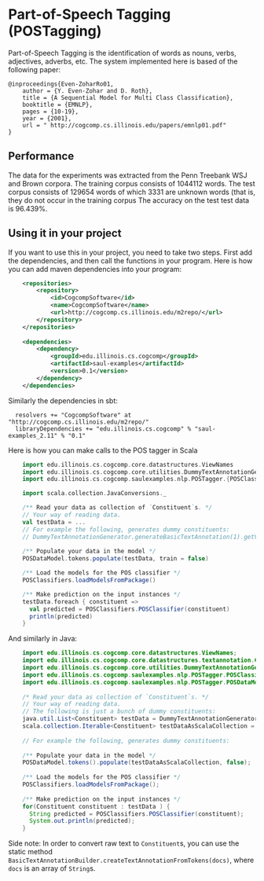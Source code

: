# Part-of-Speech Tagging (POSTagging)

Part-of-Speech Tagging is the identification of words as nouns, verbs, adjectives, adverbs, etc. The system implemented 
here is based of the following paper: 

```
@inproceedings{Even-ZoharRo01,
    author = {Y. Even-Zohar and D. Roth},
    title = {A Sequential Model for Multi Class Classification},
    booktitle = {EMNLP},
    pages = {10-19},
    year = {2001},
    url = " http://cogcomp.cs.illinois.edu/papers/emnlp01.pdf"
}
```

## Performance
The data for the experiments was extracted from the Penn Treebank WSJ and Brown corpora. The training corpus consists 
of 1044112 words. The test corpus consists of 129654 words of which 3331 are unknown words (that is, they do not occur in the training corpus
The accuracy on the test test data is 96.439%.  

## Using it in your project
If you want to use this in your project, you need to take two steps. First add the dependencies, and then call the functions in your program. 
Here is how you can add maven dependencies into your program: 

```xml
    <repositories>
        <repository>
            <id>CogcompSoftware</id>
            <name>CogcompSoftware</name>
            <url>http://cogcomp.cs.illinois.edu/m2repo/</url>
        </repository>
    </repositories>
    
    <dependencies>
        <dependency>
            <groupId>edu.illinois.cs.cogcomp</groupId>
            <artifactId>saul-examples</artifactId>
            <version>0.1</version>
        </dependency>
    </dependencies>
```

Similarly the dependencies in sbt: 

```
  resolvers += "CogcompSoftware" at "http://cogcomp.cs.illinois.edu/m2repo/"
  libraryDependencies += "edu.illinois.cs.cogcomp" % "saul-examples_2.11" % "0.1"
```

Here is how you can make calls to the POS tagger in Scala 

```scala  
    import edu.illinois.cs.cogcomp.core.datastructures.ViewNames
    import edu.illinois.cs.cogcomp.core.utilities.DummyTextAnnotationGenerator
    import edu.illinois.cs.cogcomp.saulexamples.nlp.POSTagger.{POSClassifiers, POSDataModel}

    import scala.collection.JavaConversions._

    /** Read your data as collection of `Constituent`s. */
    // Your way of reading data. 
    val testData = ... 
    // For example the following, generates dummy constituents: 
    // DummyTextAnnotationGenerator.generateBasicTextAnnotation(1).getView(ViewNames.TOKENS).getConstituents
    
    /** Populate your data in the model */
    POSDataModel.tokens.populate(testData, train = false)

    /** Load the models for the POS classifier */
    POSClassifiers.loadModelsFromPackage()

    /** Make prediction on the input instances */
    testData.foreach { constituent =>
      val predicted = POSClassifiers.POSClassifier(constituent)
      println(predicted)
    }
```

And similarly in Java: 

```java 
    import edu.illinois.cs.cogcomp.core.datastructures.ViewNames;
    import edu.illinois.cs.cogcomp.core.datastructures.textannotation.Constituent;
    import edu.illinois.cs.cogcomp.core.utilities.DummyTextAnnotationGenerator;
    import edu.illinois.cs.cogcomp.saulexamples.nlp.POSTagger.POSClassifiers;
    import edu.illinois.cs.cogcomp.saulexamples.nlp.POSTagger.POSDataModel;
    
    /* Read your data as collection of `Constituent`s. */
    // Your way of reading data.
    // The following is just a bunch of dummy constituents: 
    java.util.List<Constituent> testData = DummyTextAnnotationGenerator.generateBasicTextAnnotation(1).getView(ViewNames.TOKENS).getConstituents();
    scala.collection.Iterable<Constituent> testDataAsScalaCollection = scala.collection.JavaConversions.asScalaBuffer(testData);
    
    // For example the following, generates dummy constituents:
    
    /** Populate your data in the model */
    POSDataModel.tokens().populate(testDataAsScalaCollection, false);
    
    /** Load the models for the POS classifier */
    POSClassifiers.loadModelsFromPackage();
    
    /** Make prediction on the input instances */
    for(Constituent constituent : testData ) {
      String predicted = POSClassifiers.POSClassifier(constituent);
      System.out.println(predicted);
    }
```


Side note: In order to convert raw text to `Constituent`s, you can use the static method 
`BasicTextAnnotationBuilder.createTextAnnotationFromTokens(docs)`, where `docs` is an array of `String`s.  
